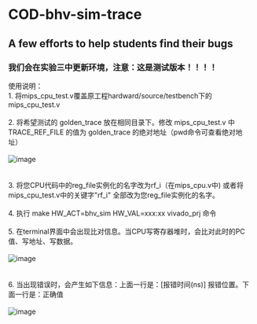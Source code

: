 # COD-bhv-sim-trace
## A few efforts to help students find their bugs
### 我们会在实验三中更新环境，注意：这是测试版本！！！！
使用说明：<br>
	1.	将mips_cpu_test.v覆盖原工程hardward/source/testbench下的mips_cpu_test.v <br> <br>
	2.	将希望测试的 golden_trace 放在相同目录下。修改 mips_cpu_test.v 中 TRACE_REF_FILE 的值为 golden_trace 的绝对地址（pwd命令可查看绝对地址） <br> <br>
	![image](https://github.com/zxhero/COD-bhv-sim-trace/blob/master/addr.PNG) <br> <br> <br>
	3.	将您CPU代码中的reg_file实例化的名字改为rf_i（在mips_cpu.v中) 或者将mips_cpu_test.v中的关键字"rf_i"
		全部改为您reg_file实例化的名字。 <br> <br> 
	4.	执行 make HW_ACT=bhv_sim HW_VAL=xxx:xx vivado_prj 命令 <br> <br>
	5.	在terminal界面中会出现比对信息。当CPU写寄存器堆时，会比对此时的PC值、写地址、写数据。<br> <br>
	![image](https://github.com/zxhero/COD-bhv-sim-trace/blob/master/reference.PNG) <br> <br> <br>
	6.	当出现错误时，会产生如下信息：上面一行是：[报错时间(ns)] 报错位置。下面一行是：正确值 <br> <br>
	![image](https://github.com/zxhero/COD-bhv-sim-trace/blob/master/wrong.PNG)
		
